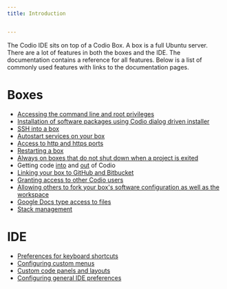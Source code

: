 ```yaml
---
title: Introduction


---
```


The Codio IDE sits on top of a Codio Box. A box is a full Ubuntu server. There are a lot of features in both the boxes and the IDE. The documentation contains a reference for all features. Below is a list of commonly used features with links to the documentation pages.

# Boxes

- [Accessing the command line and root privileges](/ide/boxes/#terminal-window)
- [Installation of software packages using Codio dialog driven installer](/ide/boxes/#installing-software-packages)
- [SSH into a box](/ide/boxes/#ssh-and-code-access-ssh-into-your-box)
- [Autostart services on your box](/ide/boxes/#auto-starting-services)
- [Access to http and https ports](/ide/boxes/#accessing-boxes-and-ports)
- [Restarting a box](/ide/boxes/#restart-and-reset)
- [Always on boxes that do not shut down when a project is exited](/ide/boxes/#always-on-boxes)
- Getting code [into](/project/projects/#creating-and-importing-a-project) and [out](/ide/navigation/#exporting-an-app) of Codio
- [Linking your box to GitHub and Bitbucket](/dashboard/account/#public-key)
- [Granting access to other Codio users](/ide/settings/#project-permissions)
- [Allowing others to fork your box's software configuration as well as the workspace](/ide/features/#forking-a-project)
- [Google Docs type access to files](/ide/features/#real-time-code-collaboration)
- [Stack management](/project/stacks)


# IDE

- [Preferences for keyboard shortcuts](/ide/settings/#user-preferences)
- [Configuring custom menus](/ide/boxes/#customizable-run-menu)
- [Custom code panels and layouts](/ide/panels)
- [Configuring general IDE preferences](/ide/settings/#project-preferences)


